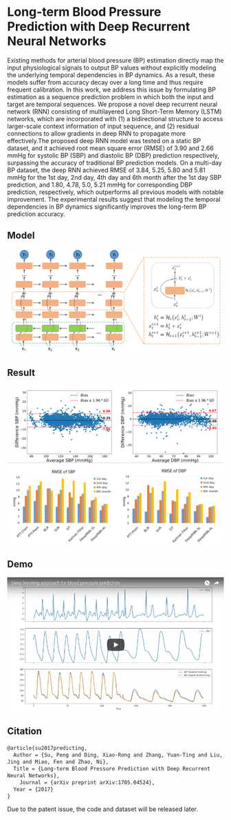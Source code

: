 # Long-term Blood Pressure Prediction with Deep Recurrent Neural Networks

Existing methods for arterial blood pressure (BP) estimation directly map the input physiological signals to output BP values without explicitly modeling the underlying temporal dependencies in BP dynamics. As a result, these models suffer from accuracy decay over a long time and thus require frequent calibration. In this work, we address this issue by formulating BP estimation as a sequence prediction problem in which both the input and target are temporal sequences. We propose a novel deep recurrent neural network (RNN) consisting of multilayered Long Short-Term Memory (LSTM) networks, which are incorporated with (1) a bidirectional structure to access larger-scale context information of input sequence, and (2) residual connections to allow gradients in deep RNN to propagate more effectively.The proposed deep RNN model was tested on a static BP dataset, and it achieved root mean square error (RMSE) of 3.90 and 2.66 mmHg for systolic BP (SBP) and diastolic BP (DBP) prediction respectively, surpassing the accuracy of traditional BP prediction models. On a multi-day BP dataset, the deep RNN achieved RMSE of 3.84, 5.25, 5.80 and 5.81 mmHg for the 1st day, 2nd day, 4th day and 6th month after the 1st day SBP prediction, and 1.80, 4.78, 5.0, 5.21 mmHg for corresponding DBP prediction, respectively, which outperforms all previous models with notable improvement. The experimental results suggest that modeling the temporal dependencies in BP dynamics significantly improves the long-term BP prediction accuracy.

## Model
![](deepRnn.png)

## Result
![](plotResult.png)
![](4day_result_plot.png)

## Demo
[![Test example](demo.png)](https://www.youtube.com/watch?v=XrGDeM75zsc&feature=youtu.be)


## Citation
    @article{su2017predicting,
      Author = {Su, Peng and Ding, Xiao-Rong and Zhang, Yuan-Ting and Liu, Jing and Miao, Fen and Zhao, Ni},
      Title = {Long-term Blood Pressure Prediction with Deep Recurrent Neural Networks},
	    Journal = {arXiv preprint arXiv:1705.04524},
	  Year = {2017}
    }
    
Due to the patent issue, the code and dataset will be released later. 
  
